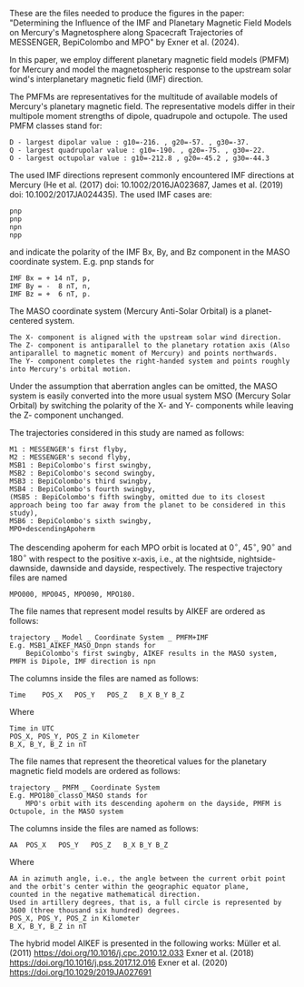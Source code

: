 These are the files needed to produce the figures in the paper:
"Determining the Influence of the IMF and Planetary Magnetic Field Models on Mercury's Magnetosphere along Spacecraft Trajectories of MESSENGER, BepiColombo and MPO" by Exner et al. (2024).

In this paper, we employ different planetary magnetic field models (PMFM) for Mercury and model the magnetospheric response to the upstream solar wind's interplanetary magnetic field (IMF) direction.

The PMFMs are representatives for the multitude of available models of Mercury's planetary magnetic field.
The representative models differ in their multipole moment strengths of dipole, quadrupole and octupole.
The used PMFM classes stand for:

    D - largest dipolar value : g10=-216. , g20=-57. , g30=-37.
    Q - largest quadrupolar value : g10=-190. , g20=-75. , g30=-22.
    O - largest octupolar value : g10=-212.8 , g20=-45.2 , g30=-44.3 

The used IMF directions represent commonly encountered IMF directions at Mercury (He et al. (2017) doi: 10.1002/2016JA023687, James et al. (2019) doi: 10.1002/2017JA024435).
The used IMF cases are:

    pnp
    pnp
    npn
    npp  
    
and indicate the polarity of the IMF Bx, By, and Bz component in the MASO coordinate system.
E.g. pnp stands for 

    IMF Bx = + 14 nT, p,
    IMF By = -  8 nT, n,
    IMF Bz = +  6 nT, p.

The MASO coordinate system (Mercury Anti-Solar Orbital) is a planet-centered system.

    The X- component is aligned with the upstream solar wind direction.
    The Z- component is antiparallel to the planetary rotation axis (Also antiparallel to magnetic moment of Mercury) and points northwards.
    The Y- component completes the right-handed system and points roughly into Mercury's orbital motion.

Under the assumption that aberration angles can be omitted, 
the MASO system is easily converted into the more usual 
system MSO (Mercury Solar Orbital) by switching the 
polarity of the X- and Y- components while leaving the Z- component unchanged.

The trajectories considered in this study are named as follows:

    M1 : MESSENGER's first flyby,
    M2 : MESSENGER's second flyby,
    MSB1 : BepiColombo's first swingby,
    MSB2 : BepiColombo's second swingby,
    MSB3 : BepiColombo's third swingby,
    MSB4 : BepiColombo's fourth swingby,
    (MSB5 : BepiColombo's fifth swingby, omitted due to its closest approach being too far away from the planet to be considered in this study),
    MSB6 : BepiColombo's sixth swingby,
    MPO+descendingApoherm
    
The descending apoherm for each MPO orbit is located at $0^\circ$, $45^\circ$, $90^\circ$ and $180^\circ$ with respect to the positive x-axis, i.e., at the nightside, nightside-dawnside, dawnside and dayside, respectively.
The respective trajectory files are named 

    MPO000, MPO045, MPO090, MPO180.


The file names that represent model results by AIKEF are ordered as follows:

    trajectory _ Model _ Coordinate System _ PMFM+IMF
    E.g. MSB1_AIKEF_MASO_Dnpn stands for
        BepiColombo's first swingby, AIKEF results in the MASO system, PMFM is Dipole, IMF direction is npn
        
The columns inside the files are named as follows:

    Time	POS_X	POS_Y	POS_Z	B_X	B_Y	B_Z
Where 

    Time in UTC
    POS_X, POS_Y, POS_Z in Kilometer
    B_X, B_Y, B_Z in nT


The file names that represent the theoretical values for the planetary magnetic field models are ordered as follows:

    trajectory _ PMFM _ Coordinate System 
    E.g. MPO180_classO_MASO stands for
        MPO's orbit with its descending apoherm on the dayside, PMFM is Octupole, in the MASO system
        
The columns inside the files are named as follows:

    AA	POS_X	POS_Y	POS_Z	B_X	B_Y	B_Z
Where 

    AA in azimuth angle, i.e., the angle between the current orbit point 
    and the orbit's center within the geographic equator plane, 
    counted in the negative mathematical direction. 
    Used in artillery degrees, that is, a full circle is represented by 3600 (three thousand six hundred) degrees.
    POS_X, POS_Y, POS_Z in Kilometer
    B_X, B_Y, B_Z in nT





The hybrid model AIKEF is presented in the following works:
Müller et al. (2011) https://doi.org/10.1016/j.cpc.2010.12.033 
Exner et al. (2018) https://doi.org/10.1016/j.pss.2017.12.016 
Exner et al. (2020) https://doi.org/10.1029/2019JA027691
